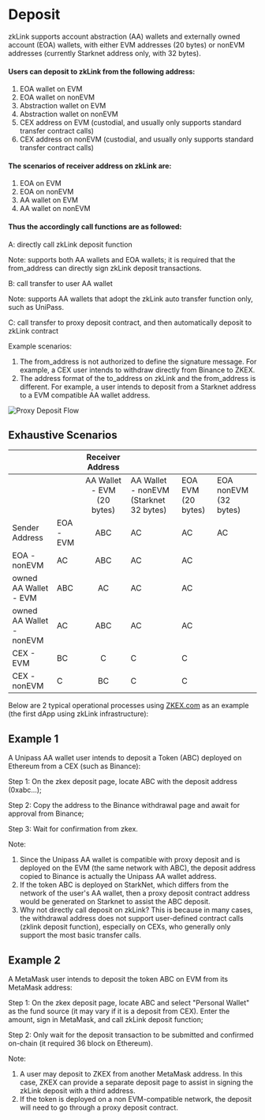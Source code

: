 # Deposit

zkLink supports account abstraction (AA) wallets and externally owned account (EOA) wallets, with either EVM addresses (20 bytes) or nonEVM addresses (currently Starknet address only, with 32 bytes).

#### **Users can deposit to zkLink from the following address:**

1. EOA wallet on EVM
2. EOA wallet on nonEVM
3. Abstraction wallet on EVM
4. Abstraction wallet on nonEVM
5. CEX address on EVM (custodial, and usually only supports standard transfer contract calls)
6. CEX address on nonEVM (custodial, and usually only supports standard transfer contract calls)

#### **The scenarios of receiver address on zkLink are:**

1. EOA on EVM
2. EOA on nonEVM
3. AA wallet on EVM
4. AA wallet on nonEVM

#### **Thus the accordingly call functions are as followed:**

A: directly call zkLink deposit function

Note: supports both AA wallets and EOA wallets; it is required that the from\_address can directly sign zkLink deposit transactions.

B: call transfer to user AA wallet

Note: supports AA wallets that adopt the zkLink auto transfer function only, such as UniPass.

C: call transfer to proxy deposit contract, and then automatically deposit to zkLink contract

Example scenarios:

1. The from\_address is not authorized to define the signature message. For example, a CEX user intends to withdraw directly from Binance to ZKEX.
2. The address format of the to\_address on zkLink and the from\_address is different. For example, a user intends to deposit from a Starknet address to a EVM compatible AA wallet address.

![Proxy Deposit Flow](../img/proxy\_deposit\_flow.png)



## Exhaustive Scenarios

|                          |           |      Receiver Address      |                                        |                    |                       |
| ------------------------ | --------- | :------------------------: | -------------------------------------- | ------------------ | --------------------- |
|                          |           | AA Wallet - EVM (20 bytes) | AA Wallet - nonEVM (Starknet 32 bytes) | EOA EVM (20 bytes) | EOA nonEVM (32 bytes) |
| Sender Address           | EOA - EVM |             ABC            | AC                                     | AC                 | AC                    |
| EOA - nonEVM             | AC        |             ABC            | AC                                     | AC                 |                       |
| owned AA Wallet - EVM    | ABC       |             AC             | AC                                     | AC                 |                       |
| owned AA Wallet - nonEVM | AC        |             ABC            | AC                                     | AC                 |                       |
| CEX - EVM                | BC        |              C             | C                                      | C                  |                       |
| CEX - nonEVM             | C         |             BC             | C                                      | C                  |                       |

Below are 2 typical operational processes using [ZKEX.com](http://zkex.com/) as an example (the first dApp using zkLink infrastructure):

## Example 1

A Unipass AA wallet user intends to deposit a Token (ABC) deployed on Ethereum from a CEX (such as Binance):

Step 1: On the zkex deposit page, locate ABC with the deposit address (0xabc...);

Step 2: Copy the address to the Binance withdrawal page and await for approval from Binance;

Step 3: Wait for confirmation from zkex.

Note:

1. Since the Unipass AA wallet is compatible with proxy deposit and is deployed on the EVM (the same network with ABC), the deposit address copied to Binance is actually the Unipass AA wallet address.
2. If the token ABC is deployed on StarkNet, which differs from the network of the user's AA wallet, then a proxy deposit contract address would be generated on Starknet to assist the ABC deposit.
3. Why not directly call deposit on zkLink? This is because in many cases, the withdrawal address does not support user-defined contract calls (zklink deposit function), especially on CEXs, who generally only support the most basic transfer calls.

## Example 2

A MetaMask user intends to deposit the token ABC on EVM from its MetaMask address:

Step 1: On the zkex deposit page, locate ABC and select "Personal Wallet" as the fund source (it may vary if it is a deposit from CEX). Enter the amount, sign in MetaMask, and call zkLink deposit function;

Step 2: Only wait for the deposit transaction to be submitted and confirmed on-chain (it required 36 block on Ethereum).

Note:

1. A user may deposit to ZKEX from another MetaMask address. In this case, ZKEX can provide a separate deposit page to assist in signing the zkLink deposit with a third address.
2. If the token is deployed on a non EVM-compatible network, the deposit will need to go through a proxy deposit contract.

